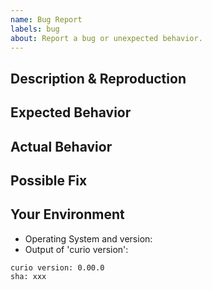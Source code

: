```yaml
---
name: Bug Report
labels: bug
about: Report a bug or unexpected behavior.
---
```


<!--- Provide a general summary of the issue in the Title above -->

## Description & Reproduction

<!--- 

Please provide the command used that causes the error 
if possible link to code repo or code sample that causes the error if relevant

-->

## Expected Behavior

<!--- Tell us what should happen -->

## Actual Behavior

<!--- Tell us what happens instead -->

## Possible Fix

<!--- Optional: suggest a fix or reason for the bug if you have a solution -->

## Your Environment

<!--- Include as many relevant details about the environment you experienced the bug in -->

- Operating System and version:
- Output of 'curio version':
```
curio version: 0.00.0
sha: xxx
```

